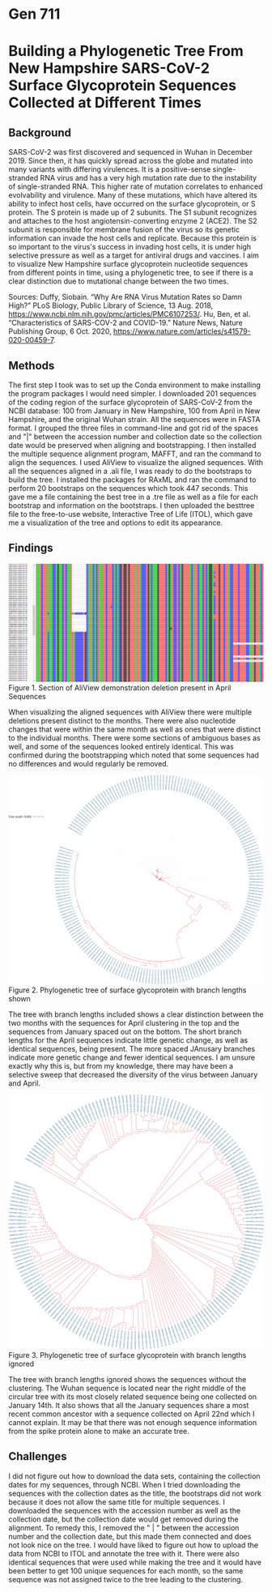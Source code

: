 # Gen 711

# Building a Phylogenetic Tree From New Hampshire SARS-CoV-2 Surface Glycoprotein Sequences Collected at Different Times

## Background

SARS-CoV-2 was first discovered and sequenced in Wuhan in December 2019. Since then, it has quickly spread across the globe and mutated into many variants with differing virulences. It is a positive-sense single-stranded RNA virus and has a very high mutation rate due to the instability of single-stranded RNA. This higher rate of mutation correlates to enhanced evolvability and virulence. Many of these mutations, which have altered its ability to infect host cells, have occurred on the surface glycoprotein, or S protein. The S protein is made up of 2 subunits. The S1 subunit recognizes and attaches to the host angiotensin-converting enzyme 2 (ACE2). The S2 subunit is responsible for membrane fusion of the virus so its genetic information can invade the host cells and replicate. Because this protein is so important to the virus's success in invading host cells, it is under high selective pressure as well as a target for antiviral drugs and vaccines. I aim to visualize New Hampshire surface glycoprotein nucleotide sequences from different points in time, using a phylogenetic tree, to see if there is a clear distinction due to mutational change between the two times.

Sources:
Duffy, Siobain. “Why Are RNA Virus Mutation Rates so Damn High?” PLoS Biology, Public Library of Science, 13 Aug. 2018, https://www.ncbi.nlm.nih.gov/pmc/articles/PMC6107253/. 
Hu, Ben, et al. “Characteristics of SARS-COV-2 and COVID-19.” Nature News, Nature Publishing Group, 6 Oct. 2020, https://www.nature.com/articles/s41579-020-00459-7. 

## Methods

The first step I took was to set up the Conda environment to make installing the program packages I would need simpler. I downloaded 201 sequences of the coding region of the surface glycoprotein of SARS-CoV-2 from the NCBI database: 100 from January in New Hampshire, 100 from April in New Hampshire, and the original Wuhan strain. All the sequences were in FASTA format. I grouped the three files in command-line and got rid of the spaces and "|" between the accession number and collection date so the collection date would be preserved when aligning and bootstrapping. I then installed the multiple sequence alignment program, MAFFT, and ran the command to align the sequences. I used AliView to visualize the aligned sequences. With all the sequences aligned in a .ali file, I was ready to do the bootstraps to build the tree. I installed the packages for RAxML and ran the command to perform 20 bootstraps on the sequences which took 447 seconds. This gave me a file containing the best tree in a .tre file as well as a file for each bootstrap and information on the bootstraps. I then uploaded the besttree file to the free-to-use website, Interactive Tree of Life (ITOL), which gave me a visualization of the tree and options to edit its appearance. 

## Findings

![aliview.png](https://github.com/CornP0p/Gen-711/blob/main/Cringe/AliViewSpike.png) 
Figure 1. Section of AliView demonstration deletion present in April Sequences

When visualizing the aligned sequences with AliView there were multiple deletions present distinct to the months. There were also nucleotide changes that were within the same month as well as ones that were distinct to the individual months. There were some sections of ambiguous bases as well, and some of the sequences looked entirely identical. This was confirmed during the bootstrapping which noted that some sequences had no differences and would regularly be removed. 

![branch.png](https://raw.githubusercontent.com/CornP0p/Gen-711/main/Cringe/SARS-CoV-2Spikebranch.png)
Figure 2. Phylogenetic tree of surface glycoprotein with branch lengths shown

The tree with branch lengths included shows a clear distinction between the two months with the sequences for April clustering in the top and the sequences from January spaced out on the bottom. The short branch lengths for the April sequences indicate little genetic change, as well as identical sequences, being present. The more spaced JAnusary branches indicate more genetic change and fewer identical sequences. I am unsure exactly why this is, but from my knowledge, there may have been a selective sweep that decreased the diversity of the virus between January and April.

![noBranch.png](https://raw.githubusercontent.com/CornP0p/Gen-711/main/Cringe/SARS-CoV-2Spike.png)
Figure 3. Phylogenetic tree of surface glycoprotein with branch lengths ignored

The tree with branch lengths ignored shows the sequences without the clustering. The Wuhan sequence is located near the right middle of the circular tree with its most closely related sequence being one collected on January 14th. It also shows that all the January sequences share a most recent common ancestor with a sequence collected on April 22nd which I cannot explain. It may be that there was not enough sequence information from the spike protein alone to make an accurate tree. 


## Challenges

I did not figure out how to download the data sets, containing the collection dates for my sequences, through NCBI. When I tried downloading the sequences with the collection dates as the title, the bootstraps did not work because it does not allow the same title for multiple sequences. I downloaded the sequences with the accession number as well as the collection date, but the collection date would get removed during the alignment. To remedy this, I removed the " | " between the accession number and the collection date, but this made them connected and does not look nice on the tree. I would have liked to figure out how to upload the data from NCBI to ITOL and annotate the tree with it. There were also identical sequences that were used while making the tree and it would have been better to get 100 unique sequences for each month, so the same sequence was not assigned twice to the tree leading to the clustering. 

